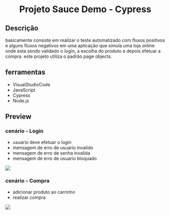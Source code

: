 <h1 align="center">
Projeto Sauce Demo - Cypress
</h1>


## Descrição
basicamente consiste em realizar o teste automatizado com fluxos positivos e alguns fluxos negativos em uma aplicação que 
simula uma loja online onde esta sendo validado o login, a escolha do produto e depois efetuar a compra.
este projeto utiliza o padrão page objects.

## ferramentas
<ul>
  <li>VisualStudioCode</li>
  <li>JavaScript</li>
  <li>Cypress</li>
  <li>Node.js</li>
</ul>

## Preview
  ### cenário - Login
  <ul>
  <li>usuario deve efetuar o login</li>
  <li>mensagem de erro de usuario invalido</li>
  <li>mensagem de erro de senha invalida</li>
  <li>mensagem de erro de usuario bloquado</li>
  </ul>
<img src="https://user-images.githubusercontent.com/99279134/183143011-ffbda6e5-ec6c-41b9-b7e8-337586598a24.gif" >

### cenário - Compra
  <ul>
  <li>adicionar produto ao carrinho</li>
  <li>realizar compra</li>
  </ul>
<img src="https://user-images.githubusercontent.com/99279134/183143016-9f0cfcd5-4fb3-4153-863a-4ec963d25a16.gif" >
